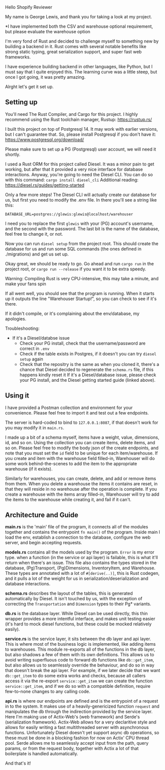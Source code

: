 Hello Shopify Reviewer

My name is George Lewis, and thank you for taking a look at my project.

*I have implemented both the CSV and warehouse optional requirement, but please evaluate the warehouse option

I'm very fond of Rust and decided to challenge myself to something new by building a backend in it. Rust comes with several notable benefits like strong static typing, great serialization support, and super fast web frameworks.

I have experience building backend in other languages, like Python, but I must say that I quite enjoyed this.
The learning curve was a little steep, but once I got going, it was pretty amazing.

Alrght let's get it set up.

## Setting up

You'll need The Rust Compiler, and Cargo for this project.
I highly recommend using the Rust toolchain manager, Rustup: https://rustup.rs/

I built this project on top of Postgresql 14. It may work with earlier versions, but I can't guarantee that.
So, please install Postgresql if you don't have it: https://www.postgresql.org/download/

Please make sure to set up a PG (Postgresql) user account, we will need it shortly.

I used a Rust ORM for this project called Diesel. It was a minor pain to get working, but after that
it provided a very nice interface for database interactions.
Anyway, you're going to need the Diesel CLI.
You can do so with this command: `cargo install diesel_cli`
Additional reading: https://diesel.rs/guides/getting-started

Only a few more steps!
The Diesel CLI will actually create our database for us, but first you need to modify the .env file.
In there you'll see a string like this:

`DATABASE_URL=postgres://glewis:glewis@localhost/warehouser`

I need you to replace the first `glewis` with your (PG) account's username, and the second with the password.
The last bit is the name of the database, feel free to change it, or not.

Now you can run `diesel setup` from the project root. This should create the database for us and
run some SQL commands (the ones defined in ./migrations)
and get us set up.

Okay great, we should be ready to go.
Go ahead and run `cargo run` in the project root, or `cargo run --release` if you want it to be extra speedy.

Warning: Compiling Rust is very CPU-intensive, this may take a minute, and make your fans spin

If all went well, you should see that the program is running.
When it starts up it outputs the line "Warehouser Startup!", so you can check to see if it's there.

If it didn't compile, or it's complaining about the env/database, my apologies.

Troubleshooting:
- If it's a Diesel/databse issue
  - Check your PG install, check that the username/password are correct in `.env`
  - Check if the table exists in Postgres, if it doesn't you can try `diesel setup` again
  - Check that the repositry is the same as when you cloned it, there's a chance that Diesel decided to regenerate the `schema.rs` file, if this happens kindly reset it
If it's a Diesel/database issue, please check your PG install, and the Diesel getting started guide (linked above).

## Using it

I have provided a Postman collection and environment for your convenience. Please feel free to import it and test out a few endpoints.

The server is hard-coded to bind to `127.0.0.1:8087`, if that doesn't work for you may modify it in `main.rs`.

I made up a bit of a schema myself, items have a weight, value, dimensions, id, and so on.
Using the collection you can create items, delete items, and so on. Please feel free to modify the body json of the create endpoints, and note that you must set the `id` field to be unique for each item/warehouse. If you create and item with the warehouse field filled-in, Warehouser will do some work behind-the-scenes to add the item to the appropriate warehouse (if it exists).

Similarly for warehouses, you can create, delete, and add or remove items from them.
When you delete a warehouse the items it contains are reset, in that they will reside in no warehouse after the operation is complete.
If you create a warehouse with the items array filled-in, Warehouser will try to add the items to the warehouse while creating it, and fail if it can't.

## Architecture and Guide

**main.rs** is the 'main' file of the program, it connects all of the modules together and contains the entrypoint `fn main()` of the program. Inside main I load the env, establish a connection to the database, configure the web server, and begin accepting requests.

**models.rs** contains all the models used by the program. `Error` is my error type. when a function (in the service or api layer) is failable, this is what it'll return when there's an issue. This file also contains the types stored in the database, (Pg)Transport, (Pg)Dimensions, InventoryItem, and Warehouse. These types are annotated with a lot of `#[derive(..)]`, this is Rust codegen, and it pulls a lot of the weight for us in serialization/deserialization and database interactions.

**schema.rs** describes the layout of the tables, this is generated automatically by Diesel. It isn't touched by us, with the exception of correcting the `Transportation` and `Dimension` types to their Pg* variants.

**db.rs** is the database layer. While Diesel can be used directly, this thin wrapper provides a more intentful interface, and makes unit testing easier (it's hard to mock diesel functions, but these could be mocked relatively easily).

**service.rs** is the service layer, it sits between the db layer and api layer. This is where most of the business logic is implemented, like adding items to warehouses. This module re-exports all of the functions in the db layer, but also shadows a few of them with its own definitions. This allows us to avoid writing superfluous code to forward db functions like `db::get_item`, but also allows us to seamlessly override the behaviour, and do so in way that doesn't break the api layer. For example, if we later decide that we want `db::get_item` to do some extra works and checks, because all callers access it via the re-export `service::get_item` we can create the function `service::get_item`, and if we do so with a compatible definition, require few-to-none changes to any calling code.

**api.rs** is where our endpoints are defined and is the entrypoint of a request in to the system. It makes use of a heavily-genericized function `request` and manipulates the db through the indirection provided by the service layer. Here I'm making use of Actix-Web's (web framework) and Serde's (serialization framework). Actix-Web allows for a very declaritive style and allows for easily writing a fast multithreaded server with asynchronous functions. Unfortunately Diesel doesn't yet support async db operations, so these must be done in a blocking fashion for now on Actix' CPU thread pool. Serde allows me to seamlessly accept input from the path, query params, or from the request body, together with Actix a lot of that boilerplate is handled automatically.

And that's it!
